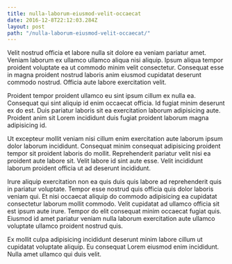 ```yaml
---
title: nulla-laborum-eiusmod-velit-occaecat
date: 2016-12-8T22:12:03.284Z
layout: post
path: "/nulla-laborum-eiusmod-velit-occaecat/"
---
```


Velit nostrud officia et labore nulla sit dolore ea veniam pariatur amet. Veniam laborum ex ullamco ullamco aliqua nisi aliquip. Ipsum aliqua tempor proident voluptate ea ut commodo minim velit consectetur. Consequat esse in magna proident nostrud laboris anim eiusmod cupidatat deserunt commodo nostrud. Officia aute labore exercitation velit.

Proident tempor proident ullamco eu sint ipsum cillum ex nulla ea. Consequat qui sint aliquip id enim occaecat officia. Id fugiat minim deserunt ex do est. Duis pariatur laboris sit ea exercitation laborum adipisicing aute. Proident anim sit Lorem incididunt duis fugiat proident laborum magna adipisicing id.

Ut excepteur mollit veniam nisi cillum enim exercitation aute laborum ipsum dolor laborum incididunt. Consequat minim consequat adipisicing proident tempor sit proident laboris do mollit. Reprehenderit pariatur velit nisi ea proident aute labore sit. Velit labore id sint aute esse. Velit incididunt laborum proident officia ut ad deserunt incididunt.

Irure aliquip exercitation non ea quis duis quis labore ad reprehenderit quis in pariatur voluptate. Tempor esse nostrud quis officia quis dolor laboris veniam qui. Et nisi occaecat aliquip do commodo adipisicing ea cupidatat consectetur laborum mollit commodo. Velit cupidatat ad ullamco officia sit est ipsum aute irure. Tempor do elit consequat minim occaecat fugiat quis. Eiusmod id amet pariatur veniam nulla laborum exercitation aute ullamco voluptate ullamco proident nostrud quis.

Ex mollit culpa adipisicing incididunt deserunt minim labore cillum ut cupidatat voluptate aliquip. Eu consequat Lorem eiusmod enim incididunt. Nulla amet ullamco qui duis velit.